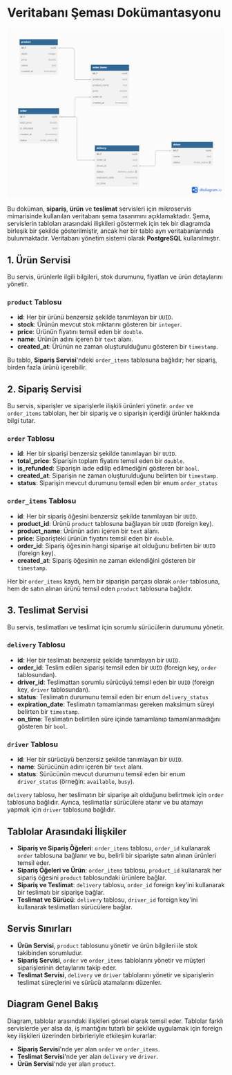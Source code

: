 # Veritabanı Şeması Dokümantasyonu

![Veritabanı Şeması](images/db-diagram.png)

Bu doküman, **sipariş**, **ürün** ve **teslimat** servisleri için mikroservis mimarisinde kullanılan veritabanı şema tasarımını açıklamaktadır. Şema, servislerin tabloları arasındaki ilişkileri göstermek için tek bir diagramda birleşik bir şekilde gösterilmiştir, ancak her bir tablo ayrı veritabanlarında bulunmaktadır. Veritabanı yönetim sistemi olarak **PostgreSQL** kullanılmıştır.

## 1. **Ürün Servisi**

Bu servis, ürünlerle ilgili bilgileri, stok durumunu, fiyatları ve ürün detaylarını yönetir.

### `product` Tablosu

- **id**: Her bir ürünü benzersiz şekilde tanımlayan bir `UUID`.
- **stock**: Ürünün mevcut stok miktarını gösteren bir `integer`.
- **price**: Ürünün fiyatını temsil eden bir `double`.
- **name**: Ürünün adını içeren bir `text` alanı.
- **created_at**: Ürünün ne zaman oluşturulduğunu gösteren bir `timestamp`.

Bu tablo, **Sipariş Servisi**'ndeki `order_items` tablosuna bağlıdır; her sipariş, birden fazla ürünü içerebilir.

## 2. **Sipariş Servisi**

Bu servis, siparişler ve siparişlerle ilişkili ürünleri yönetir. `order` ve `order_items` tabloları, her bir sipariş ve o siparişin içerdiği ürünler hakkında bilgi tutar.

### `order` Tablosu

- **id**: Her bir siparişi benzersiz şekilde tanımlayan bir `UUID`.
- **total_price**: Siparişin toplam fiyatını temsil eden bir `double`.
- **is_refunded**: Siparişin iade edilip edilmediğini gösteren bir `bool`.
- **created_at**: Siparişin ne zaman oluşturulduğunu belirten bir `timestamp`.
- **status**: Siparişin mevcut durumunu temsil eden bir enum `order_status`

### `order_items` Tablosu

- **id**: Her bir sipariş öğesini benzersiz şekilde tanımlayan bir `UUID`.
- **product_id**: Ürünü `product` tablosuna bağlayan bir `UUID` (foreign key).
- **product_name**: Ürünün adını içeren bir `text` alanı.
- **price**: Siparişteki ürünün fiyatını temsil eden bir `double`.
- **order_id**: Sipariş öğesinin hangi siparişe ait olduğunu belirten bir `UUID` (foreign key).
- **created_at**: Sipariş öğesinin ne zaman eklendiğini gösteren bir `timestamp`.

Her bir `order_items` kaydı, hem bir siparişin parçası olarak `order` tablosuna, hem de satın alınan ürünü temsil eden `product` tablosuna bağlıdır.

## 3. **Teslimat Servisi**

Bu servis, teslimatları ve teslimat için sorumlu sürücülerin durumunu yönetir.

### `delivery` Tablosu

- **id**: Her bir teslimatı benzersiz şekilde tanımlayan bir `UUID`.
- **order_id**: Teslim edilen siparişi temsil eden bir `UUID` (foreign key, `order` tablosundan).
- **driver_id**: Teslimattan sorumlu sürücüyü temsil eden bir `UUID` (foreign key, `driver` tablosundan).
- **status**: Teslimatın durumunu temsil eden bir enum `delivery_status`
- **expiration_date**: Teslimatın tamamlanması gereken maksimum süreyi belirten bir `timestamp`.
- **on_time**: Teslimatın belirtilen süre içinde tamamlanıp tamamlanmadığını gösteren bir `bool`.

### `driver` Tablosu

- **id**: Her bir sürücüyü benzersiz şekilde tanımlayan bir `UUID`.
- **name**: Sürücünün adını içeren bir `text` alanı.
- **status**: Sürücünün mevcut durumunu temsil eden bir enum `driver_status` (örneğin: `available`, `busy`).

`delivery` tablosu, her teslimatın bir siparişe ait olduğunu belirtmek için `order` tablosuna bağlıdır. Ayrıca, teslimatlar sürücülere atanır ve bu atamayı yapmak için `driver` tablosuna bağlıdır.

## Tablolar Arasındaki İlişkiler

- **Sipariş ve Sipariş Öğeleri**: `order_items` tablosu, `order_id` kullanarak `order` tablosuna bağlanır ve bu, belirli bir siparişte satın alınan ürünleri temsil eder.
- **Sipariş Öğeleri ve Ürün**: `order_items` tablosu, `product_id` kullanarak her sipariş öğesini `product` tablosundaki ürünlere bağlar.
- **Sipariş ve Teslimat**: `delivery` tablosu, `order_id` foreign key'ini kullanarak bir teslimatı bir siparişe bağlar.
- **Teslimat ve Sürücü**: `delivery` tablosu, `driver_id` foreign key'ini kullanarak teslimatları sürücülere bağlar.

## Servis Sınırları

- **Ürün Servisi**, `product` tablosunu yönetir ve ürün bilgileri ile stok takibinden sorumludur.
- **Sipariş Servisi**, `order` ve `order_items` tablolarını yönetir ve müşteri siparişlerinin detaylarını takip eder.
- **Teslimat Servisi**, `delivery` ve `driver` tablolarını yönetir ve siparişlerin teslimat süreçlerini ve sürücü atamalarını düzenler.

## Diagram Genel Bakış

Diagram, tablolar arasındaki ilişkileri görsel olarak temsil eder. Tablolar farklı servislerde yer alsa da, iş mantığını tutarlı bir şekilde uygulamak için foreign key ilişkileri üzerinden birbirleriyle etkileşim kurarlar:

- **Sipariş Servisi**'nde yer alan `order` ve `order_items`.
- **Teslimat Servisi**'nde yer alan `delivery` ve `driver`.
- **Ürün Servisi**'nde yer alan `product`.
